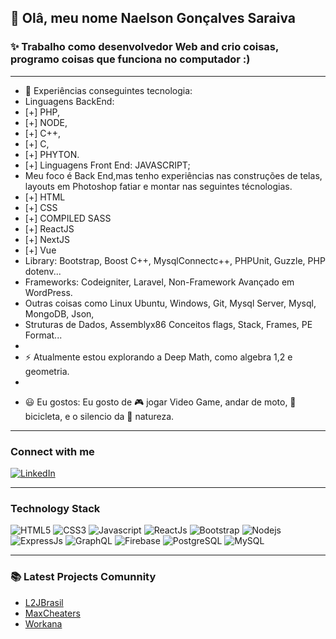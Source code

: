 ## 👋 Olâ, meu nome Naelson Gonçalves Saraiva
### ✨ Trabalho como desenvolvedor Web and crio coisas, programo coisas que funciona no computador :)

---
 
- 💬 Experiências conseguintes tecnologia: 
- Linguagens BackEnd: 
- [+] PHP,
- [+] NODE,
- [+] C++,
- [+] C,
- [+] PHYTON.
- [+] Linguagens Front End: JAVASCRIPT;
- Meu foco é Back End,mas tenho experiências nas construções de telas, layouts em Photoshop fatiar e montar nas seguintes técnologias.
- [+] HTML
- [+] CSS
- [+] COMPILED SASS
- [+] ReactJS
- [+] NextJS
- [+] Vue  
- Library: Bootstrap, Boost C++, MysqlConnectc++, PHPUnit, Guzzle, PHP dotenv...
- Frameworks: Codeigniter, Laravel, Non-Framework Avançado em WordPress. 
- Outras coisas como Linux Ubuntu, Windows, Git, Mysql Server, Mysql, MongoDB, Json,
- Struturas de Dados, Assemblyx86 Conceitos flags, Stack, Frames, PE Format...
- 
- ⚡ Atualmente estou explorando a Deep Math, como algebra 1,2 e geometria.
- 
<!--  🌐 [Portfolio Website](https://xxxxxxxx.xxx.app) -->
- 😃 Eu gostos: Eu gosto de 🎮 jogar Video Game, andar de moto, 🚴 bicicleta, e o silencio da 🌱 natureza.

---
### Connect with me
[![LinkedIn](https://img.shields.io/badge/LinkedIn-0077B5?style=for-the-badge&logo=linkedin&logoColor=white)](https://www.linkedin.com/in/devnaelson/)

---
### Technology Stack
![HTML5](https://img.shields.io/badge/HTML5-E34F26?style=for-the-badge&logo=html5&logoColor=white)
![CSS3](https://img.shields.io/badge/CSS3-1572B6?style=for-the-badge&logo=css3&logoColor=white)
![Javascript](https://img.shields.io/badge/JavaScript-323330?style=for-the-badge&logo=javascript&logoColor=F7DF1E)
![ReactJs](https://img.shields.io/badge/React-20232A?style=for-the-badge&logo=react&logoColor=61DAFB)
![Bootstrap](https://img.shields.io/badge/Bootstrap-563D7C?style=for-the-badge&logo=bootstrap&logoColor=white)
![Nodejs](https://img.shields.io/badge/Node.js-43853D?style=for-the-badge&logo=node.js&logoColor=white)
![ExpressJs](https://img.shields.io/badge/Express.js-000000?style=for-the-badge&logo=express&logoColor=white)
![GraphQL](https://img.shields.io/badge/GraphQl-E10098?style=for-the-badge&logo=graphql&logoColor=white)
![Firebase](https://img.shields.io/badge/firebase-ffca28?style=for-the-badge&logo=firebase&logoColor=white)
![PostgreSQL](https://img.shields.io/badge/PostgreSQL-316192?style=for-the-badge&logo=postgresql&logoColor=white)
![MySQL](https://img.shields.io/badge/MySQL-00000F?style=for-the-badge&logo=mysql&logoColor=white)


---
### 📚 Latest Projects Comunnity 
- [L2JBrasil](https://www.l2jbrasil.com/index.php?/profile/54325-kabaite/content/&type=forums_topic_post)
- [MaxCheaters](https://maxcheaters.com/profile/176942-naelson/)
- [Workana](https://www.workana.com/freelancer/3d5b284ed454af818e8aa91affd21945)
